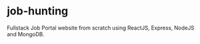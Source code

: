 # job-hunting
 Fullstack Job Portal website from scratch using ReactJS, Express, NodeJS and MongoDB. 
